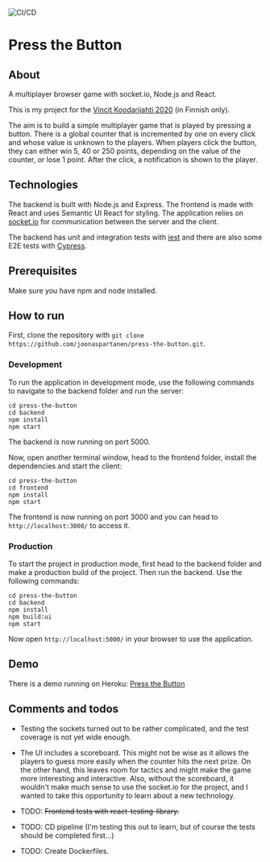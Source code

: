 ![CI/CD](https://github.com/joonaspartanen/press-the-button/workflows/CI/CD/badge.svg)

# Press the Button

## About

A multiplayer browser game with socket.io, Node.js and React.

This is my project for the [Vincit Koodarijahti 2020](https://www.koodarijahti.fi/) (in Finnish only).

The aim is to build a simple multiplayer game that is played by pressing a button. There is a global counter that is incremented by one on every click and whose value is unknown to the players. When players click the button, they can either win 5, 40 or 250 points, depending on the value of the counter, or lose 1 point. After the click, a notification is shown to the player.

## Technologies

The backend is built with Node.js and Express. The frontend is made with React and uses Semantic UI React for styling. The application relies on [socket.io](https://socket.io/) for communication between the server and the client.

The backend has unit and integration tests with [jest](https://jestjs.io/) and there are also some E2E tests with [Cypress](https://www.cypress.io/).

## Prerequisites

Make sure you have npm and node installed.

## How to run

First, clone the repository with `git clone https://github.com/joonaspartanen/press-the-button.git`.

### Development

To run the application in development mode, use the following commands to navigate to the backend folder and run the server:

```
cd press-the-button
cd backend
npm install
npm start
```

The backend is now running on port 5000.

Now, open another terminal window, head to the frontend folder, install the dependencies and start the client:

```
cd press-the-button
cd frontend
npm install
npm start
```

The frontend is now running on port 3000 and you can head to `http://localhost:3000/` to access it.

### Production

To start the project in production mode, first head to the backend folder and make a production build of the project. Then run the backend. Use the following commands:

```
cd press-the-button
cd backend
npm install
npm build:ui
npm start
```

Now open `http://localhost:5000/` in your browser to use the application.

## Demo

There is a demo running on Heroku: [Press the Button](http://press-the-button-game.herokuapp.com/)

## Comments and todos

- Testing the sockets turned out to be rather complicated, and the test coverage is not yet wide enough.

- The UI includes a scoreboard. This might not be wise as it allows the players to guess more easily when the counter hits the next prize. On the other hand, this leaves room for tactics and might make the game more interesting and interactive. Also, without the scoreboard, it wouldn't make much sense to use the socket.io for the project, and I wanted to take this opportunity to learn about a new technology.

- TODO: ~~Frontend tests with react-testing-library.~~

- TODO: CD pipeline (I'm testing this out to learn, but of course the tests should be completed first...)

- TODO: Create Dockerfiles.

